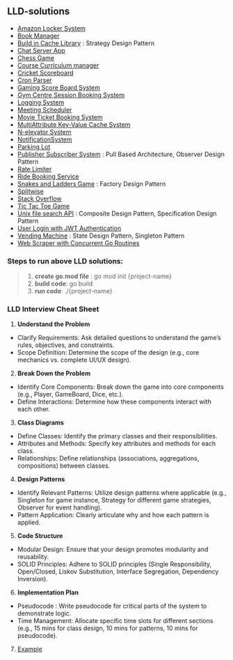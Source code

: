 ## LLD-solutions
+ [Amazon Locker System](./AmazaonLockerSystem/Requirements.md)
+ [Book Manager](./BookManager)
+ [Build in Cache Library](./CacheSystem/InMemoryCacheWithStrategyPattern) : Strategy Design Pattern
+ [Chat Server App](./ChatServerApp/Requirements.md) 
+ [Chess Game](./ChessGame/Requirements.md)
+ [Course Curriculum manager](./CourseCurriculumManager)
+ [Cricket Scoreboard](./CricketScoreboard/Readme.md)
+ [Cron Parser](./CronParser/README.md)
+ [Gaming Score Board System](./GamingScoreBoardSystem)
+ [Gym Centre Session Booking System](./GymSlotBookingManager/Requirements.md)
+ [Logging System](./LoggingSystem/README.md)
+ [Meeting Scheduler](./MeetingScheduler/Requirements.md)
+ [Movie Ticket Booking System](./MovieTicketBookingSystem/Requirements.md)
+ [MultiAttribute Key-Value Cache System](./MultiAttributeKeyValueCacheSystem)
+ [N-elevator System](./NElevatorSystem)
+ [NotificationSystem](./NotificationSystem/Requirements.md)
+ [Parking Lot](./ParkingLot)
+ [Publisher Subscriber System](./PublisherSubcriberSystem/Readme.md) : Pull Based Architecture, Observer Design Pattern
+ [Rate Limiter](./RateLimiter/Requirements.md)
+ [Ride Booking Service](./RideBookingService/Requirements.md)
+ [Snakes and Ladders Game](./SnakesNLaddersGame/Requirements.md) : Factory Design Pattern
+ [Splitwise](./SplitwiseSystem)
+ [Stack Overflow](./StackOverflowSystem)
+ [Tic Tac Toe Game](./TicTacToeGame)
+ [Unix file search API](./UnixFileSearchAPI/README.md) : Composite Design Pattern, Specification Design Pattern 
+ [User Login with JWT Authentication](./UserLogin/README.md)
+ [Vending Machine](./VendingMachineSystem) : State Design Pattern, Singleton Pattern 
+ [Web Scraper with Concurrent Go Routines](./WebScrapingWithConcurrentGoRoutines/Readme.md)

### Steps to run above LLD solutions:
> 1. **create go.mod file** : go mod init {project-name}
> 2. **build code**: go build
> 3. **run code**: ./{project-name}

### LLD Interview Cheat Sheet
1. **Understand the Problem**
- Clarify Requirements: Ask detailed questions to understand the game’s rules, objectives, and constraints.
- Scope Definition: Determine the scope of the design (e.g., core mechanics vs. complete UI/UX design).

2. **Break Down the Problem**
- Identify Core Components: Break down the game into core components (e.g., Player, GameBoard, Dice, etc.).
- Define Interactions: Determine how these components interact with each other.

3. **Class Diagrams**
- Define Classes: Identify the primary classes and their responsibilities.
- Attributes and Methods: Specify key attributes and methods for each class.
- Relationships: Define relationships (associations, aggregations, compositions) between classes.

4. **Design Patterns**
- Identify Relevant Patterns: Utilize design patterns where applicable (e.g., Singleton for game instance, Strategy for different game strategies, Observer for event handling).
- Pattern Application: Clearly articulate why and how each pattern is applied.

5. **Code Structure**
- Modular Design: Ensure that your design promotes modularity and reusability.
- SOLID Principles: Adhere to SOLID principles (Single Responsibility, Open/Closed, Liskov Substitution, Interface Segregation, Dependency Inversion).

6. **Implementation Plan**
- Pseudocode : Write pseudocode for critical parts of the system to demonstrate logic.
- Time Management: Allocate specific time slots for different sections (e.g., 15 mins for class design, 10 mins for patterns, 10 mins for pseudocode).

7. [Example](./ChessGame/Requirements.md)